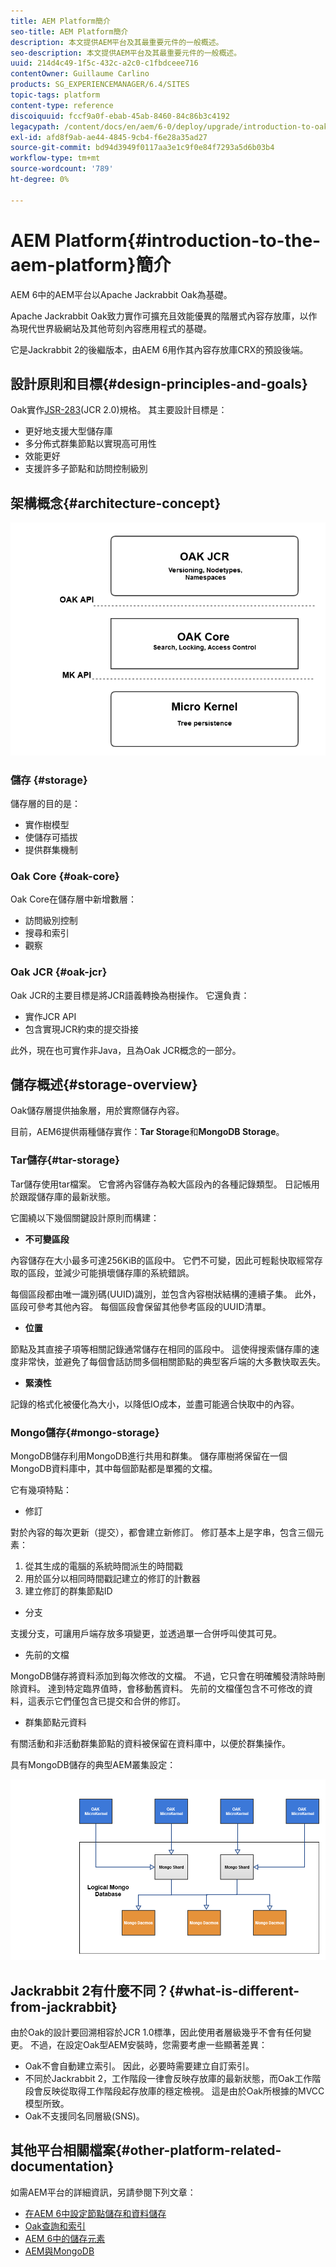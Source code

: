```yaml
---
title: AEM Platform簡介
seo-title: AEM Platform簡介
description: 本文提供AEM平台及其最重要元件的一般概述。
seo-description: 本文提供AEM平台及其最重要元件的一般概述。
uuid: 214d4c49-1f5c-432c-a2c0-c1fbdceee716
contentOwner: Guillaume Carlino
products: SG_EXPERIENCEMANAGER/6.4/SITES
topic-tags: platform
content-type: reference
discoiquuid: fccf9a0f-ebab-45ab-8460-84c86b3c4192
legacypath: /content/docs/en/aem/6-0/deploy/upgrade/introduction-to-oak
exl-id: afd8f9ab-ae44-4845-9cb4-f6e28a35ad27
source-git-commit: bd94d3949f0117aa3e1c9f0e84f7293a5d6b03b4
workflow-type: tm+mt
source-wordcount: '789'
ht-degree: 0%

---
```


# AEM Platform{#introduction-to-the-aem-platform}簡介

AEM 6中的AEM平台以Apache Jackrabbit Oak為基礎。

Apache Jackrabbit Oak致力實作可擴充且效能優異的階層式內容存放庫，以作為現代世界級網站及其他苛刻內容應用程式的基礎。

它是Jackrabbit 2的後繼版本，由AEM 6用作其內容存放庫CRX的預設後端。

## 設計原則和目標{#design-principles-and-goals}

Oak實作[JSR-283](https://www.day.com/day/en/products/jcr/jsr-283.html)(JCR 2.0)規格。 其主要設計目標是：

* 更好地支援大型儲存庫
* 多分佈式群集節點以實現高可用性
* 效能更好
* 支援許多子節點和訪問控制級別

## 架構概念{#architecture-concept}

![chlimage_1-84](assets/chlimage_1-84.png)

### 儲存 {#storage}

儲存層的目的是：

* 實作樹模型
* 使儲存可插拔
* 提供群集機制

### Oak Core {#oak-core}

Oak Core在儲存層中新增數層：

* 訪問級別控制
* 搜尋和索引
* 觀察

### Oak JCR {#oak-jcr}

Oak JCR的主要目標是將JCR語義轉換為樹操作。 它還負責：

* 實作JCR API
* 包含實現JCR約束的提交掛接

此外，現在也可實作非Java，且為Oak JCR概念的一部分。

## 儲存概述{#storage-overview}

Oak儲存層提供抽象層，用於實際儲存內容。

目前，AEM6提供兩種儲存實作：**Tar Storage**&#x200B;和&#x200B;**MongoDB Storage**。

### Tar儲存{#tar-storage}

Tar儲存使用tar檔案。 它會將內容儲存為較大區段內的各種記錄類型。 日記帳用於跟蹤儲存庫的最新狀態。

它圍繞以下幾個關鍵設計原則而構建：

* **不可變區段**

內容儲存在大小最多可達256KiB的區段中。 它們不可變，因此可輕鬆快取經常存取的區段，並減少可能損壞儲存庫的系統錯誤。

每個區段都由唯一識別碼(UUID)識別，並包含內容樹狀結構的連續子集。 此外，區段可參考其他內容。 每個區段會保留其他參考區段的UUID清單。

* **位置**

節點及其直接子項等相關記錄通常儲存在相同的區段中。 這使得搜索儲存庫的速度非常快，並避免了每個會話訪問多個相關節點的典型客戶端的大多數快取丟失。

* **緊湊性**

記錄的格式化被優化為大小，以降低IO成本，並盡可能適合快取中的內容。

### Mongo儲存{#mongo-storage}

MongoDB儲存利用MongoDB進行共用和群集。 儲存庫樹將保留在一個MongoDB資料庫中，其中每個節點都是單獨的文檔。

它有幾項特點：

* 修訂

對於內容的每次更新（提交），都會建立新修訂。 修訂基本上是字串，包含三個元素：

1. 從其生成的電腦的系統時間派生的時間戳
1. 用於區分以相同時間戳記建立的修訂的計數器
1. 建立修訂的群集節點ID

* 分支

支援分支，可讓用戶端存放多項變更，並透過單一合併呼叫使其可見。

* 先前的文檔

MongoDB儲存將資料添加到每次修改的文檔。 不過，它只會在明確觸發清除時刪除資料。 達到特定臨界值時，會移動舊資料。 先前的文檔僅包含不可修改的資料，這表示它們僅包含已提交和合併的修訂。

* 群集節點元資料

有關活動和非活動群集節點的資料被保留在資料庫中，以便於群集操作。

具有MongoDB儲存的典型AEM叢集設定：

![chlimage_1-85](assets/chlimage_1-85.png)

## Jackrabbit 2有什麼不同？{#what-is-different-from-jackrabbit}

由於Oak的設計要回溯相容於JCR 1.0標準，因此使用者層級幾乎不會有任何變更。 不過，在設定Oak型AEM安裝時，您需要考慮一些顯著差異：

* Oak不會自動建立索引。 因此，必要時需要建立自訂索引。
* 不同於Jackrabbit 2，工作階段一律會反映存放庫的最新狀態，而Oak工作階段會反映從取得工作階段起存放庫的穩定檢視。 這是由於Oak所根據的MVCC模型所致。
* Oak不支援同名同層級(SNS)。

## 其他平台相關檔案{#other-platform-related-documentation}

如需AEM平台的詳細資訊，另請參閱下列文章：

* [在AEM 6中設定節點儲存和資料儲存](/help/sites-deploying/data-store-config.md)
* [Oak查詢和索引](/help/sites-deploying/queries-and-indexing.md)
* [AEM 6中的儲存元素](/help/sites-deploying/storage-elements-in-aem-6.md)
* [AEM與MongoDB](/help/sites-deploying/aem-with-mongodb.md)
